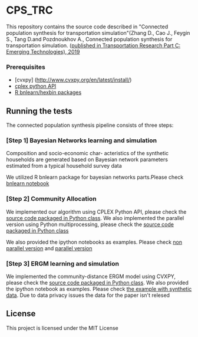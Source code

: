 # CPS_TRC
This repository contains the source code described in "Connected population synthesis for transportation simulation"(Zhang D., Cao J., Feygin S., Tang D.and Pozdnoukhov A., Connected population synthesis for transportation simulation. ([published in Transportation Research Part C: Emerging Technologies), 2019](https://www.sciencedirect.com/science/article/pii/S0968090X18318515)

### Prerequisites

* [cvxpy] (http://www.cvxpy.org/en/latest/install/) 
* [cplex python API](http://www.ibm.com/support/knowledgecenter/SSSA5P_12.5.0/ilog.odms.cplex.help/CPLEX/GettingStarted/topics/set_up/Python_setup.html)
* [R bnlearn/hexbin packages](https://math.usask.ca/~longhai/software/installrpkg.html)

## Running the tests
The connected population synthesis pipeline consists of three steps:
### [Step 1] Bayesian Networks learning and simulation
Composition and socio-economic char- acteristics of the synthetic households are generated based on Bayesian network parameters estimated from a typical household survey data

We utilized R bnlearn package for bayesian networks parts.Please check [bnlearn notebook](https://github.com/DanqingZ/CPS_TRC/blob/master/notebook/call_bnlearn.ipynb)

### [Step 2] Community Allocation
We implemented our algorithm using CPLEX Python API, please check the [source code packaged in Python class](https://github.com/DanqingZ/CPS_TRC/blob/master/src/models/cplex_final.py). We also implemented the parallel version using Python multiprocessing, please check the [source code packaged in Python class](https://github.com/DanqingZ/CPS_TRC/blob/master/src/models/cplex_MPI_final.py)

We also provided the ipython notebooks as examples. Please check [non parallel version](https://github.com/DanqingZ/CPS_TRC/blob/master/notebook/call_cplex.ipynb) and [parallel version](https://github.com/DanqingZ/CPS_TRC/blob/master/notebook/call_cplex_parallel.ipynb)

### [Step 3] ERGM learning and simulation
We implemented the community-distance ERGM model using CVXPY, please check the [source code packaged in Python class](https://github.com/DanqingZ/CPS_TRC/blob/master/src/models/ERGM_CVX.py). We also provided the ipython notebook as examples. Please check [the example with synthetic data](https://github.com/DanqingZ/CPS_TRC/blob/master/notebook/call_ERGM_CVX.ipynb). Due to data privacy issues the data for the paper isn't relesed


## License

This project is licensed under the MIT License 
